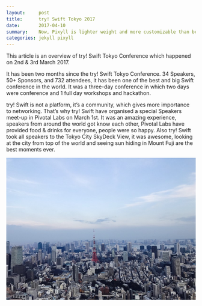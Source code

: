 ```yaml
---
layout:     post
title:      try! Swift Tokyo 2017 
date:       2017-04-10
summary:    Now, Pixyll is lighter weight and more customizable than before.
categories: jekyll pixyll
---
```


This article is an overview of try! Swift Tokyo Conference which happened on 2nd & 3rd March 2017.

It has been two months since the try! Swift Tokyo Conference. 34 Speakers, 50+ Sponsors, and 732 attendees, it has been one of the best and big Swift conference in the world. It was a three-day conference in which two days were conference and 1 full day workshops and hackathon.

try! Swift is not a platform, it’s a community, which gives more importance to networking. That’s why try! Swift have organised a special Speakers meet-up in Pivotal Labs on March 1st. It was an amazing experience, speakers from around the world got know each other, Pivotal Labs have provided food & drinks for everyone, people were so happy. Also try! Swift took all speakers to the Tokyo City SkyDeck View, it was awesome, looking at the city from top of the world and seeing sun hiding in Mount Fuji are the best moments ever.

![try! Swift Tokyo Speaker Party](https://raw.githubusercontent.com/tryswift/blog/master/images/tokyo-2017/speaker-party.jpeg)


<!-- Pixyll now features:

* Line anchors in code blocks and new syntax highlighting
* A customizable variables file
* Modular, and lighter weight CSS
* No more `max-width` media queries -->
